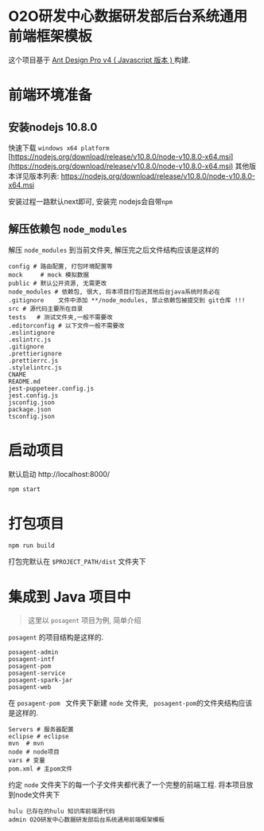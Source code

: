 # O2O研发中心数据研发部后台系统通用前端框架模板


这个项目基于 [Ant Design Pro v4 ( Javascript 版本 ) ](https://pro.ant.design) 构建. 


# 前端环境准备


## 安装nodejs 10.8.0


快速下载 `windows x64 platform` [https://nodejs.org/download/release/v10.8.0/node-v10.8.0-x64.msi](https://nodejs.org/download/release/v10.8.0/node-v10.8.0-x64.msi)
其他版本详见版本列表:
https://nodejs.org/download/release/v10.8.0/node-v10.8.0-x64.msi

安装过程一路默认next即可, 安装完 nodejs会自带`npm`
## 解压依赖包 `node_modules`
解压 `node_modules` 到当前文件夹, 解压完之后文件结构应该是这样的

```
config # 路由配置, 打包环境配置等
mock	 # mock 模拟数据
public # 默认公开资源, 无需更改
node_modules # 依赖包, 很大, 将本项目打包进其他后台java系统时务必在 .gitignore	文件中添加 **/node_modules, 禁止依赖包被提交到 git仓库 !!!
src	# 源代码主要所在目录
tests	# 测试文件夹,一般不需要改
.editorconfig # 以下文件一般不需要改
.eslintignore
.eslintrc.js	
.gitignore	
.prettierignore	
.prettierrc.js	
.stylelintrc.js	
CNAME	
README.md	
jest-puppeteer.config.js	
jest.config.js	
jsconfig.json	
package.json	
tsconfig.json	
```
# 启动项目
默认启动 http://localhost:8000/
```bash
npm start
```

# 打包项目

```bash
npm run build
```
打包完默认在 `$PROJECT_PATH/dist` 文件夹下



# 集成到 Java 项目中
> 这里以 `posagent` 项目为例, 简单介绍

 `posagent` 的项目结构是这样的.
 ```
 posagent-admin
 posagent-intf
 posagent-pom
 posagent-service	
 posagent-spark-jar	
 posagent-web	
 ```
在 `posagent-pom ` 文件夹下新建 `node` 文件夹, ` posagent-pom`的文件夹结构应该是这样的.
```
Servers	# 服务器配置
eclipse # eclipse
mvn	 # mvn
node # node项目
vars # 变量
pom.xml	# 主pom文件
```
约定 `node` 文件夹下的每一个子文件夹都代表了一个完整的前端工程.
将本项目放到node文件夹下
```
hulu 已存在的hulu 知识库前端源代码
admin O2O研发中心数据研发部后台系统通用前端框架模板
```

